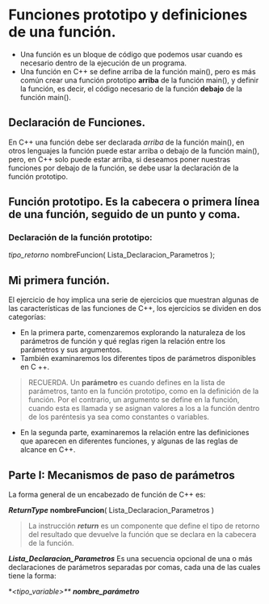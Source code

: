 # Funciones prototipo y definiciones de una función.

* Una función es un bloque de código que podemos usar cuando es necesario dentro de la ejecución de un programa.
* Una función en C++ se define arriba de la función main(), pero es más común crear una función prototipo **arriba** de la función main(), y definir la función, es decir, el código necesario de la función **debajo** de la función main().

## Declaración de Funciones.
En C++ una función debe ser declarada _arriba_ de la función main(), en otros lenguajes la función puede estar arriba o debajo de la función main(), pero, en C++ solo puede estar arriba, si deseamos poner nuestras funciones por debajo de la función, se debe usar la declaración de la función prototipo.

## Función prototipo. Es la cabecera o primera línea de una función, seguido de un punto y coma.

### Declaración de la función prototipo:
_tipo_retorno_ nombreFuncion( Lista_Declaracion_Parametros );


## Mi primera función.
El ejercicio de hoy implica una serie de ejercicios que muestran algunas de las características de las funciones de C++, los ejercicios se dividen en dos categorías:

* En la primera parte, comenzaremos explorando la naturaleza de los parámetros de función y qué reglas rigen la relación entre los parámetros y sus argumentos.
* También examinaremos los diferentes tipos de parámetros disponibles en C ++.

> RECUERDA. Un **parámetro** es cuando defines en la lista de parámetros, tanto en la función prototipo, como en la definición de la función. 
Por el contrario, un argumento se define en la función, cuando esta es llamada y se asignan valores a los a la función dentro de los paréntesis ya sea como constantes o variables.

* En la segunda parte, examinaremos la relación entre las definiciones que aparecen en diferentes funciones, y algunas de las reglas de alcance en C++.

## Parte I: Mecanismos de paso de parámetros

La forma general de un encabezado de función de C++ es:

   ***ReturnType*** **nombreFuncion**( Lista_Declaracion_Parametros )


> La instrucción ***return*** es un componente que define el tipo de retorno del resultado que devuelve la función que se declara en la cabecera de la función.

***Lista_Declaracion_Parametros*** Es una secuencia opcional de una o más declaraciones de parámetros separadas por comas, cada una de las cuales tiene la forma:

\**<tipo_variable>**  **nombre_parámetro***

